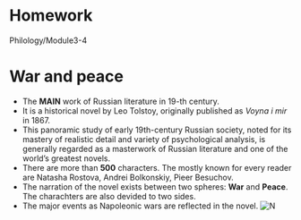 # Homework
Philology/Module3-4
# War and peace
+ The **MAIN** work of Russian literature in 19-th century.
+ It is a historical novel by Leo Tolstoy, originally published as *Voyna i mir* in 1867. 
+ This panoramic study of early 19th-century Russian society, noted for its mastery of realistic detail and variety of psychological analysis, is generally regarded as a masterwork of Russian literature and one of the world’s greatest novels.
+ There are more than **500** characters. The mostly known for every reader are Natasha Rostova, Andrei Bolkonskiy, Pieer Besuchov.
+ The narration of the novel exists between two spheres: **War** and **Peace**. The charachters are also devided to two sides.
+ The major events as Napoleonic wars are reflected in the novel.
![N](https://www.lifedeathprizes.com/lists/things-we-have-loved-about-bbcs-war-and-peace-42329)

